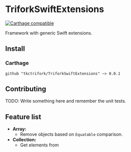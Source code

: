 # TriforkSwiftExtensions

[![Carthage compatible](https://img.shields.io/badge/Carthage-compatible-4BC51D.svg?style=flat)](https://github.com/Carthage/Carthage)

Framework with generic Swift extensions.

## Install

### Carthage
`github "tkctrifork/TriforkSwiftExtensions" ~> 0.0.1`


## Contributing
TODO: Write something here and remember the unit tests.


## Feature list

- **Array:**
  - Remove objects based on `Equatable` comparison.
- **Collection:**
  - Get elements from
